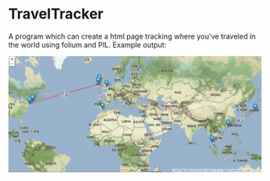 # TravelTracker
A program which can create a html page tracking where you've traveled in the world using folium and PIL. 
Example output:

![alt text](https://github.com/DavidLSmyth/TravelTracker/blob/master/TravelTrackerExample.PNG)

